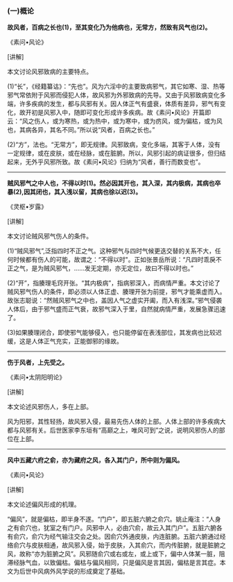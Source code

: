 ### (一)概论

**故风者，百病之长也(1)，至其变化乃为他病也，无常方，然致有风气也(2)。**

《素问•风论》

[讲解]

本文讨论风邪致病的主要特点。

(1)“长”，《经籍纂诂》：“先也”。风为六淫中的主要致病邪气，其它如寒、湿、热等邪气常依附于风邪而侵犯人体，故风邪为外邪致病的先导。又由于风邪致病变化多端，许多疾病的发生，都与风邪有关。因人体正气有盛衰，体质有差异，邪气有变化，故开初是风邪入中，随即可变化形成许多疾病。故《素问•风论》开篇即云：“风之伤人，或为寒热，或为热中，或为寒中，或为疠风，或为偏枯，或为风也，其病各异，其名不同。”所以说“风者，百病之长也。”

(2)“方”，法也。“无常方”，即无规律。风邪致病，变化多端，其客于人体，没有一定规律，或在皮肤，或在经脉，或在脏腑。所以，风邪引起的病证很多，但归结起来，无外乎风邪所致。故《素问•风论》归纳为“风者，善行而数变也”。

* * *

**贼风邪气之中人也，不得以时(1)。然必因其开也，其入深，其内极病，其病也卒暴(2),因其闭也，其入浅以留，其病也徐以迟(3)。**

《灵枢•岁露》

[讲解]

本文讨论贼风邪气伤人的条件。

(1)“贼风邪气”,泛指四时不正之气。这种邪气与四时气候更迭交替的关系不大，任何时候都有伤人的可能，故谓之：“不得以时"。正如张景岳所说：“凡四时乖戾不正之气，是为贼风邪气，……发无定期，亦无定位，故曰不得以时也。”

(2)“开”，指腠理毛窍开张。“其内极病”，指病邪深入，而病情严重。本文讨论了贼风邪气伤人的条件，即必须以人体正虚、腠理开张为前提，邪气才能乘虚而入。故张志聪说：“然贼风邪气之中也，盖因人气之虚实开阖，而入有浅深。”邪气侵袭人体后，由于邪气盛而正气衰，故邪气深入于里，自然就病情严重，发展急骤迅速了。

(3)如果腠理闭合，即使邪气能够侵入，也只能停留在表浅部位，其发病也比较迟缓，这是人体正气充实，正能御邪的缘故。

* * *

**伤于风者，上先受之。**

《素问•太阴阳明论》

[讲解]

本文论述风邪伤人，多在上部。

风为阳邪，其性轻扬，故风邪入侵，最易先伤人体的上部。人体上部的许多疾病大都与风邪有关。后世医家李东垣有“高巅之上，唯风可到”之说，说明风邪伤人的部位在上部。

* * *

**风中五藏六府之俞，亦为藏府之风，各入其门户，所中则为偏风。**

《素问•风论》

[讲解]

本文论述偏风形成的机理。

“偏风”，就是偏枯，即半身不遂。“门户”，即五脏六腑之俞穴。姚止庵注：“人身之有俞穴也，犹室之有门户。风邪中人，必由穴俞，故云入其门户”。五脏六腑各有俞穴，俞穴为经气输注交会之处。因俞穴外通皮肤，内连脏腑。五脏六腑通过经络俞穴与皮肤相通，故风邪入侵，始于皮肤，入其俞穴，而内传脏腑，就是脏腑之风，故称“亦为脏腑之风”。风邪随俞穴或右或左，或上或下，偏中人体某一脏，阻滞经脉气血，以致偏枯。偏枯与偏风相同，只是偏风是言其因，偏枯是言其症。本文为后世中风病外风学说的形成奠定了基础。

